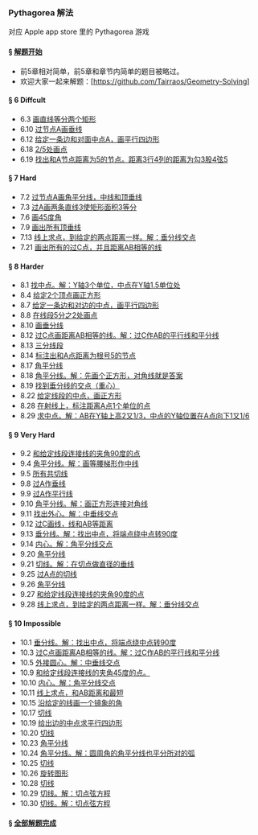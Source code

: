 ### Pythagorea 解法
对应 Apple app store 里的 Pythagorea 游戏

#### § [解题开始](solving/Pythagorea/start.png)
- 前5章相对简单，前5章和章节内简单的题目被略过。
- 欢迎大家一起来解题：[https://github.com/Tairraos/Geometry-Solving]

#### § 6 Diffcult
- 6.3 [画直线等分两个矩形](solving/Pythagorea/6.3.png)
- 6.10 [过节点A画垂线](solving/Pythagorea/6.10.png)
- 6.12 [给定一条边和对面中点A，画平行四边形](solving/Pythagorea/6.12.png)
- 6.18 [2/5处画点](solving/Pythagorea/6.18.png)
- 6.19 [找出和A节点距离为5的节点。距离3行4列的距离为勾3股4弦5](solving/Pythagorea/6.19.png)

#### § 7 Hard
- 7.2 [过节点A画角平分线，中线和顶垂线](solving/Pythagorea/7.2.png)
- 7.3 [过A画两条直线3使矩形面积3等分](solving/Pythagorea/7.3.png)
- 7.6 [画45度角](solving/Pythagorea/7.6.png)
- 7.9 [画出所有顶垂线](solving/Pythagorea/7.9.png)
- 7.13 [线上求点，到给定的两点距离一样。解：垂分线交点](solving/Pythagorea/7.13.png)
- 7.21 [画出所有的过C点，并且距离AB相等的线](solving/Pythagorea/7.21.png)

#### § 8 Harder
- 8.1 [找中点。解：Y轴3个单位，中点在Y轴1.5单位处](solving/Pythagorea/8.1.png)
- 8.4 [给定2个顶点画正方形](solving/Pythagorea/8.4.png)
- 8.7 [给定一条边和对边的中点，画平行四边形](solving/Pythagorea/8.7.png)
- 8.8 [在线段5分之2处画点](solving/Pythagorea/8.8.png)
- 8.10 [画垂分线](solving/Pythagorea/8.10.png)
- 8.12 [过C点画距离AB相等的线。解：过C作AB的平行线和平分线](solving/Pythagorea/8.12.png)
- 8.13 [三分线段](solving/Pythagorea/8.13.png)
- 8.14 [标注出和A点距离为根号5的节点](solving/Pythagorea/8.14.png)
- 8.17 [角平分线](solving/Pythagorea/8.17.png)
- 8.18 [角平分线。解：先画个正方形，对角线就是答案](solving/Pythagorea/8.18.png)
- 8.19 [找到垂分线的交点（重心）](solving/Pythagorea/8.19.png)
- 8.22 [给定线段的中点，画正方形](solving/Pythagorea/8.22.png)
- 8.28 [在射线上，标注距离A点1个单位的点](solving/Pythagorea/8.28.png)
- 8.29 [求中点。解：AB在Y轴上高2又1/3，中点的Y轴位置在A点向下1又1/6](solving/Pythagorea/8.29.png)

#### § 9 Very Hard
- 9.2 [和给定线段连接线的夹角90度的点](solving/Pythagorea/9.2.png)
- 9.4 [角平分线。解：画等腰梯形作中线](solving/Pythagorea/9.4.png)
- 9.5 [所有共切线](solving/Pythagorea/9.5.png)
- 9.8 [过A作垂线](solving/Pythagorea/9.8.png)
- 9.9 [过A作平行线](solving/Pythagorea/9.9.png)
- 9.10 [角平分线。解：画正方形连接对角线](solving/Pythagorea/9.10.png)
- 9.11 [找出外心。解：中垂线交点](solving/Pythagorea/9.11.png)
- 9.12 [过C画线，线和AB等距离](solving/Pythagorea/9.12.png)
- 9.13 [垂分线。解：找出中点，将端点绕中点转90度](solving/Pythagorea/9.13.png)
- 9.14 [内心。解：角平分线交点](solving/Pythagorea/9.14.png)
- 9.20 [角平分线](solving/Pythagorea/9.20.png)
- 9.21 [切线。解：在切点做直径的垂线](solving/Pythagorea/9.21.png)
- 9.25 [过A点的切线](solving/Pythagorea/9.25.png)
- 9.26 [角平分线](solving/Pythagorea/9.26.png)
- 9.27 [和给定线段连接线的夹角90度的点](solving/Pythagorea/9.27.png)
- 9.28 [线上求点，到给定的两点距离一样。解：垂分线交点](solving/Pythagorea/9.28.png)

#### § 10 Impossible
- 10.1 [垂分线。解：找出中点，将端点绕中点转90度](solving/Pythagorea/10.1.png)
- 10.3 [过C点画距离AB相等的线。解：过C作AB的平行线和平分线](solving/Pythagorea/10.3.png)
- 10.5 [外接圆心。解：中垂线交点](solving/Pythagorea/10.5.png)
- 10.9 [和给定线段连接线的夹角45度的点。](solving/Pythagorea/10.9.png)
- 10.10 [内心。解：角平分线交点](solving/Pythagorea/10.10.png)
- 10.11 [线上求点，和AB距离和最短](solving/Pythagorea/10.11.png)
- 10.15 [沿给定的线画一个镜象的角](solving/Pythagorea/10.15.png)
- 10.17 [切线](solving/Pythagorea/10.17.png)
- 10.19 [给出边的中点求平行四边形](solving/Pythagorea/10.19.png)
- 10.20 [切线](solving/Pythagorea/10.20.png)
- 10.23 [角平分线](solving/Pythagorea/10.23.png)
- 10.24 [角平分线。解：圆周角的角平分线也平分所对的弧](solving/Pythagorea/10.24.png)
- 10.25 [切线](solving/Pythagorea/10.25.png)
- 10.26 [旋转图形](solving/Pythagorea/10.26.png)
- 10.28 [切线](solving/Pythagorea/10.28.png)
- 10.29 [切线。解：切点弦方程](solving/Pythagorea/10.29.png)
- 10.30 [切线。解：切点弦方程](solving/Pythagorea/10.30.png)

#### § [全部解题完成](solving/Pythagorea/done.png)



